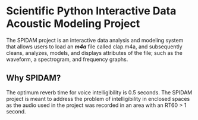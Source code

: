 # Scientific Python Interactive Data Acoustic Modeling Project

The SPIDAM project is an interactive data analysis and modeling system that allows users to load an ***m4a*** file called clap.m4a, and subsequently cleans, analyzes, models, and displays attributes of the file; such as the waveform, a spectrogram, and frequency graphs. 

## Why SPIDAM?

The optimum reverb time for voice intelligibility is 0.5 seconds. The SPIDAM project is meant to address the problem of intelligibility in enclosed spaces as the audio used in the project was recorded in an area with an RT60 > 1 second.
